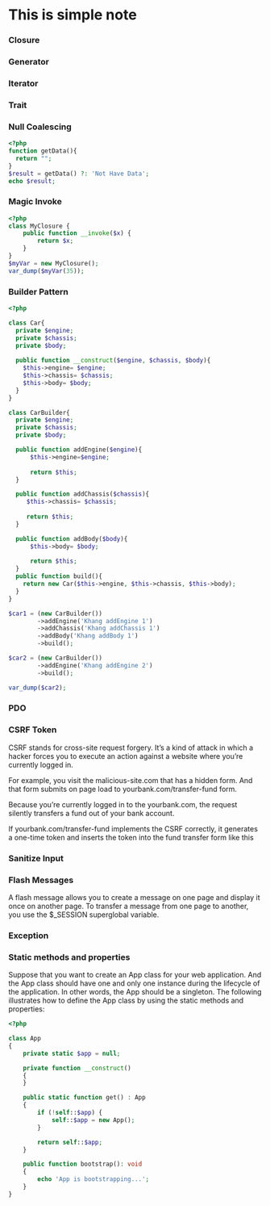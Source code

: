# This is simple note
### Closure
### Generator
### Iterator
### Trait
### Null Coalescing 
```php
<?php
function getData(){
  return "";
}
$result = getData() ?: 'Not Have Data';
echo $result;
```

### Magic Invoke
```php
<?php
class MyClosure {
    public function __invoke($x) {
        return $x;
    }
}
$myVar = new MyClosure();
var_dump($myVar(35));
```

### Builder Pattern
```php
<?php

class Car{
  private $engine;
  private $chassis;
  private $body;
  
  public function __construct($engine, $chassis, $body){
    $this->engine= $engine;
    $this->chassis= $chassis;
    $this->body= $body;
  }
}

class CarBuilder{
  private $engine;
  private $chassis;
  private $body;

  public function addEngine($engine){
      $this->engine=$engine;
      
      return $this;
  }

  public function addChassis($chassis){
     $this->chassis= $chassis;
     
     return $this;
  }

  public function addBody($body){
      $this->body= $body;
      
      return $this;
  }
  public function build(){
    return new Car($this->engine, $this->chassis, $this->body);
  }
}

$car1 = (new CarBuilder())
        ->addEngine('Khang addEngine 1')
        ->addChassis('Khang addChassis 1')
        ->addBody('Khang addBody 1')
        ->build();

$car2 = (new CarBuilder())
        ->addEngine('Khang addEngine 2')
        ->build();

var_dump($car2);

```
### PDO
### CSRF Token
CSRF stands for cross-site request forgery. It’s a kind of attack in which a hacker forces you to execute an action against a website where you’re currently logged in.

For example, you visit the malicious-site.com that has a hidden form. And that form submits on page load to yourbank.com/transfer-fund form.

Because you’re currently logged in to the yourbank.com, the request silently transfers a fund out of your bank account.

If yourbank.com/transfer-fund implements the CSRF correctly, it generates a one-time token and inserts the token into the fund transfer form like this

### Sanitize Input

### Flash Messages
A flash message allows you to create a message on one page and display it once on another page. To transfer a message from one page to another, you use the $_SESSION superglobal variable.

### Exception

### Static methods and properties
Suppose that you want to create an App class for your web application. And the App class should have one and only one instance during the lifecycle of the application. In other words, the App should be a singleton.
The following illustrates how to define the App class by using the static methods and properties:

```php
<?php

class App
{
	private static $app = null;

	private function __construct()
	{
	}

	public static function get() : App
	{
		if (!self::$app) {
			self::$app = new App();
		}

		return self::$app;
	}

	public function bootstrap(): void
	{
		echo 'App is bootstrapping...';
	}
}
```
